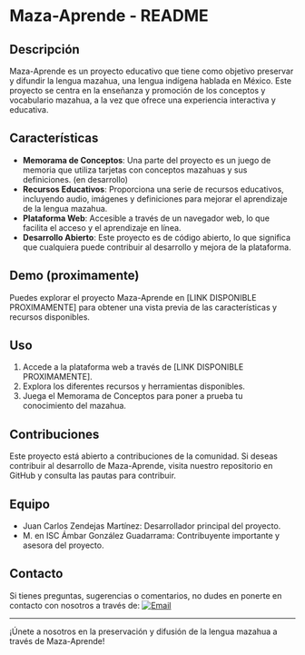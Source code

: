 # Maza-Aprende - README

## Descripción

Maza-Aprende es un proyecto educativo que tiene como objetivo preservar y difundir la lengua mazahua, una lengua indígena hablada en México. Este proyecto se centra en la enseñanza y promoción de los conceptos y vocabulario mazahua, a la vez que ofrece una experiencia interactiva y educativa.

## Características

- **Memorama de Conceptos**: Una parte del proyecto es un juego de memoria que utiliza tarjetas con conceptos mazahuas y sus definiciones. (en desarrollo)
- **Recursos Educativos**: Proporciona una serie de recursos educativos, incluyendo audio, imágenes y definiciones para mejorar el aprendizaje de la lengua mazahua.
- **Plataforma Web**: Accesible a través de un navegador web, lo que facilita el acceso y el aprendizaje en línea.
- **Desarrollo Abierto**: Este proyecto es de código abierto, lo que significa que cualquiera puede contribuir al desarrollo y mejora de la plataforma.

## Demo (proximamente)

Puedes explorar el proyecto Maza-Aprende en [LINK DISPONIBLE PROXIMAMENTE] para obtener una vista previa de las características y recursos disponibles.

## Uso

1. Accede a la plataforma web a través de [LINK DISPONIBLE PROXIMAMENTE].
2. Explora los diferentes recursos y herramientas disponibles.
3. Juega el Memorama de Conceptos para poner a prueba tu conocimiento del mazahua.

## Contribuciones

Este proyecto está abierto a contribuciones de la comunidad. Si deseas contribuir al desarrollo de Maza-Aprende, visita nuestro repositorio en GitHub y consulta las pautas para contribuir.

## Equipo

- Juan Carlos Zendejas Martínez: Desarrollador principal del proyecto.
- M. en ISC Ámbar González Guadarrama: Contribuyente importante y asesora del proyecto.


## Contacto

Si tienes preguntas, sugerencias o comentarios, no dudes en ponerte en contacto con nosotros a través de:
<a href="mailto:carlos.zendejasmtz@gmail.com?subject=Hi%20Charlie%20,%20nice%20to%20meet%20you!"><img alt="Email" src="https://img.shields.io/static/v1?style=for-the-badge&message=Gmail&color=EA4335&logo=Gmail&logoColor=FFFFFF&label=" /></a>

---

¡Únete a nosotros en la preservación y difusión de la lengua mazahua a través de Maza-Aprende!
